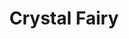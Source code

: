 ---
title: "Crystal Fairy"
summary: "Cristal Fairy are rock group featuring on vocals, on guitar, on bass and on drums, they were originally called Red Alpha Royale but later changed the name to Crystal Fairy, a reference to the movie \"Crystal Fairy & The Magical Cactus\" directed by Sebastián Silva. The group inception came during the / 2015 tour were Teri befriended Buzz and Dale and they later decided to collaborate on the track \"\", a cover, Omar was then brought in by Teri, the group released their self-titled album in 2017, recorded during a week in the previous year. The quartet has yet to tour."
image: "crystal-fairy.jpg"
apple_music_artist_url: "https://music.apple.com/gb/artist/crystal-fairy/1165218760"
wikipedia_url: "https://en.wikipedia.org/wiki/Crystal_Fairy_(band)"
---